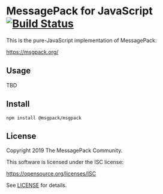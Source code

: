 # MessagePack for JavaScript [![Build Status](https://travis-ci.org/msgpack/msgpack-javascript.svg?branch=master)](https://travis-ci.org/msgpack/msgpack-javascript)

This is the pure-JavaScript implementation of MessagePack:

https://msgpack.org/

## Usage

TBD

## Install

```shell
npm install @msgpack/msgpack
```

## License

Copyright 2019 The MessagePack Community.

This software is licensed under the ISC license:

https://opensource.org/licenses/ISC

See [LICENSE](./LICENSE) for details.
